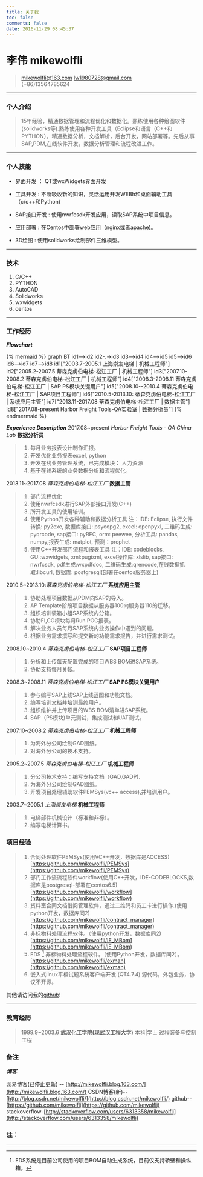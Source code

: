 ```yaml
---
title: 关于我
toc: false
comments: false
date: 2016-11-29 08:45:37
---
```

# 李伟 mikewolfli
> [mikewolfli@163.com](mikewolfli@163.com)
> [lw1980728@gmail.com](lw1980728@gmail.com)  
> (+86)13564785624

------

### 个人介绍

> 15年经验，精通数据管理和流程优化和数据化。熟练使用各种绘图软件(solidworks等).熟练使用各种开发工具（Eclipse和语言（C++和PYTHON），精通数据分析，文档解析，后台开发，网站部署等。先后从事SAP,PDM,在线软件开发，数据分析管理和流程改进工作。

------

### 个人技能

* 界面开发
  ： QT或wxWidgets界面开发

* 工具开发
  : 不断吸收新的知识，灵活运用开发WEBh和桌面辅助工具（c/c++和Python)

* SAP接口开发
  : 使用nwrfcsdk开发应用，读取SAP系统中项目信息。

* 应用部署
  : 在Centos中部署web应用（nginx或者apache)。

* 3D绘图
  : 使用solidworks绘制部件三维模型。


-------

### 技术

1. C/C++
1. PYTHON
1. AutoCAD
1. Solidworks
1. wxwidgets
1. centos

------

### 工作经历

**_Flowchart_**

{% mermaid %}
graph BT
          id1-->id2
          id2-.->id3
          id3-->id4
          id4-->id5
          id5-->id6
          id6-->id7
          id7-->id8
          id1["2003.7-2005.1 上海崇友电梯 | 机械工程师"]
          id2["2005.2-2007.5 蒂森克虏伯电梯-松江工厂 | 机械工程师"]
          id3["2007.10-2008.2 蒂森克虏伯电梯-松江工厂 | 机械工程师"]
          id4["2008.3-2008.11 蒂森克虏伯电梯-松江工厂 | SAP PS模块关键用户"]
          id5["2008.10--2010.4 蒂森克虏伯电梯-松江工厂 | SAP项目工程师"]
          id6["2010.5-2013.10: 蒂森克虏伯电梯-松江工厂 | 系统应用主管"]
          id7["2013.11-2017.08 蒂森克虏伯电梯-松江工厂 | 数据主管"]
          id8["2017.08-present Harbor Freight Tools-QA实验室 | 数据分析员"]
{% endmermaid %}

**_Experience Description_**
2017.08~present *Harbor Freight Tools - QA China Lab*  **数据分析员**
>1. 每月业务报表设计制作汇报。
>2. 开发优化业务报表excel, python
>3. 开发在线业务管理系统，已完成模块： 人力资源
>4. 基于在线系统的业务数据分析和流程优化。

2013.11~2017.08 *蒂森克虏伯电梯-松江工厂*  **数据主管**
>1. 部门流程优化
>2. 使用nwrfcsdk进行SAP外部接口开发(C++)
>3. 所开发工具的使用培训。 
>4. 使用Python开发各种辅助和数据分析工具
    注：IDE: Eclipse, 执行文件转换: py2exe, 数据库接口: psycopg2, excel: openpyxl, 二维码生成: pyqrcode, sap接口: pyRFC, orm: peewee, 分析工具: pandas, numpy,报表生成: matplot, 预测：prophet
>5. 使用C++开发部门流程和报表工具
    注：IDE: codeblocks, GUI:wxwidgets, xml:pugixml, excel操作库: xlslib, sap接口: nwrfcsdk, pdf生成:wxpdfdoc, 二维码生成:qrencode,在线数据抓取:libcurl, 数据库: postgresql(部署在centos服务器上)

2010.5~2013.10:*蒂森克虏伯电梯-松江工厂* **系统应用主管**
>1. 协助处理项目数据从PDM向SAP的导入。 
>2. AP Template阶段项目数据从服务器100向服务器110的迁移。 
>3. 组织培训装箱小组SAP系统内分箱。  
>4. 协助FI,CO模块每月Run POC报表。  
>5. 解决业务人员每月SAP系统内业务操作中遇到的问题。  
>6. 根据业务需求撰写和提交新的功能需求报告，并进行需求测试。

2008.10~2010.4 *蒂森克虏伯电梯-松江工厂* **SAP项目工程师**
>1. 分析和上传每天配置完成的项目WBS BOM进SAP系统。 
>2. 协助支持每月关帐。

2008.3~2008.11 *蒂森克虏伯电梯-松江工厂* **SAP PS模块关键用户**
>1. 参与编写SAP上线SAP上线蓝图和功能文档。
>2. 编写培训文档并培训最终用户。 
>3. 组织维护并上传项目的WBS BOM清单进SAP系统。
>4. SAP（PS模块)单元测试，集成测试和UAT测试。

2007.10~2008.2 *蒂森克虏伯电梯-松江工厂* **机械工程师**
>1. 为海外分公司绘制GAD图纸。
>2. 对海外分公司的技术支持。
>

2005.2~2007.5 *蒂森克虏伯电梯-松江工厂* **机械工程师**
>1. 分公司技术支持：编写支持文档（GAD,GADP).
>2. 为海外分公司绘制GAD图纸。
>3. 开发项目处理辅助软件PEMSys(vc++ access),并培训用户。

2003.7~2005.1 *上海崇友电梯* **机械工程师**
>1. 电梯部件机械设计（标准和非标）。
>2. 编写电梯计算书。 


### 项目经验
>1. 合同处理软件PEMSys(使用VC++开发，数据库是ACCESS)
>   [https://github.com/mikewolfli/PEMSys](https://github.com/mikewolfli/PEMSys)
>2. 部门工作流流程软件workflow(使用C++开发，IDE-CODEBLOCKS,数据库是postgresql-部署在centos6.5)
>[https://github.com/mikewolfli/workflow](https://github.com/mikewolfli/workflow)
>3. 资料室合同文档借阅管理软件，通过二维码和员工卡进行操作.(使用python开发，数据库同2)
>[https://github.com/mikewolfli/contract_manager](https://github.com/mikewolfli/contract_manager)
>4. 非标物料处理流程软件。（使用python开发，数据库同2)
>[https://github.com/mikewolfli/IE_MBom](https://github.com/mikewolfli/IE_MBom)
>5. EDS [^1] 非标物料处理流程软件。（使用Python开发，数据库同2）。
>[https://github.com/mikewolfli/exman](https://github.com/mikewolfli/exman)
>6. 嵌入式linux平板试题系统客户端开发.(QT4.7.4)
>源代码，外包业务，协议不开源。

其他请访问我的[github](https://github.com/mikewolfli)!

------

### 教育经历
>1999.9~2003.6 <b>武汉化工学院(现武汉工程大学)</b>  本科|学士 过程装备与控制工程


### 备注

**_博客_**

网易博客(已停止更新) -- [http://mikewolfli.blog.163.com/](http://mikewolfli.blog.163.com/)
CSDN博客(新)--[http://blog.csdn.net/mikewolfli/](http://blog.csdn.net/mikewolfli/)
github--[https://github.com/mikewolfli](https://github.com/mikewolfli)
stackoverflow-[http://stackoverflow.com/users/6313358/mikewolfli](http://stackoverflow.com/users/6313358/mikewolfli)

### 注：
[^1]:EDS系统是目前公司使用的项目BOM自动生成系统，目前仅支持轿壁和操纵箱。
------
